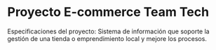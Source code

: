# Proyecto E-commerce Team Tech

Especificaciones del proyecto:
Sistema de información que soporte la gestión de una tienda o emprendimiento local y mejore los procesos.
